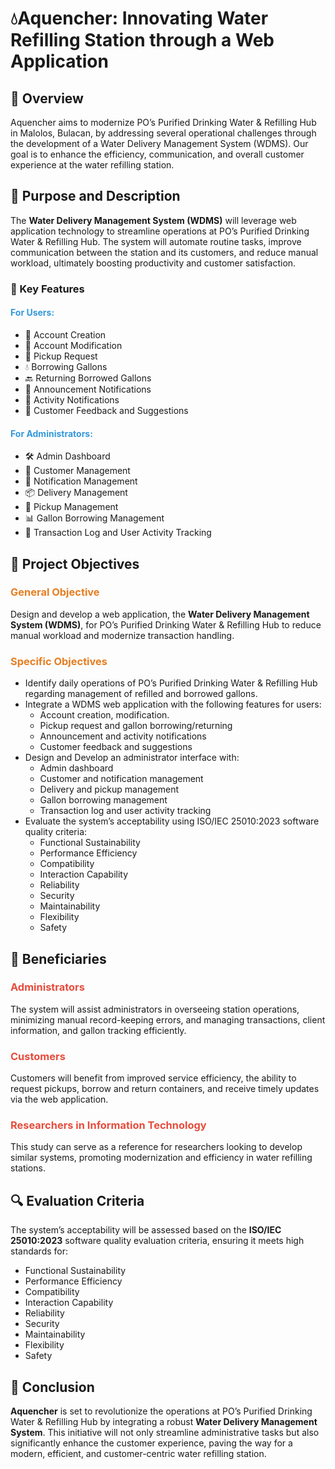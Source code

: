 <!DOCTYPE html>
<html lang="en">
<head>
    <meta charset="UTF-8">
</head>
<body>

<h1>💧Aquencher: Innovating Water Refilling Station through a Web Application</h1>

<h2>📖 Overview</h2>
<p>Aquencher aims to modernize PO’s Purified Drinking Water & Refilling Hub in Malolos, Bulacan, by addressing several operational challenges through the development of a Water Delivery Management System (WDMS). Our goal is to enhance the efficiency, communication, and overall customer experience at the water refilling station.</p>

<h2>🎯 Purpose and Description</h2>
<p>The <strong>Water Delivery Management System (WDMS)</strong> will leverage web application technology to streamline operations at PO’s Purified Drinking Water & Refilling Hub. The system will automate routine tasks, improve communication between the station and its customers, and reduce manual workload, ultimately boosting productivity and customer satisfaction.</p>

<h3>🔑 Key Features</h3>

<h4 style="color: #3498db;">For Users:</h4>
<ul>
    <li>📝 Account Creation</li>
    <li>🔄 Account Modification</li>
    <li>🚚 Pickup Request</li>
    <li>💧 Borrowing Gallons</li>
    <li>🔙 Returning Borrowed Gallons</li>
    <li>📢 Announcement Notifications</li>
    <li>🔔 Activity Notifications</li>
    <li>💬 Customer Feedback and Suggestions</li>
</ul>

<h4 style="color: #3498db;">For Administrators:</h4>
<ul>
    <li>🛠️ Admin Dashboard</li>
    <li>👥 Customer Management</li>
    <li>📧 Notification Management</li>
    <li>📦 Delivery Management</li>
    <li>🚛 Pickup Management</li>
    <li>📊 Gallon Borrowing Management</li>
    <li>📜 Transaction Log and User Activity Tracking</li>
</ul>

<h2>🎯 Project Objectives</h2>

<h3 style="color: #e67e22;">General Objective</h3>
<p>Design and develop a web application, the <strong>Water Delivery Management System (WDMS)</strong>, for PO’s Purified Drinking Water & Refilling Hub to reduce manual workload and modernize transaction handling.</p>

<h3 style="color: #e67e22;">Specific Objectives</h3>
<ul>
    <li>Identify daily operations of PO’s Purified Drinking Water & Refilling Hub regarding management of refilled and borrowed gallons.</li>
    <li>Integrate a WDMS web application with the following features for users:
        <ul>
            <li>Account creation, modification.</li>
            <li>Pickup request and gallon borrowing/returning</li>
            <li>Announcement and activity notifications</li>
            <li>Customer feedback and suggestions</li>
        </ul>
    </li>
    <li>Design and Develop an administrator interface with:
        <ul>
            <li>Admin dashboard</li>
            <li>Customer and notification management</li>
            <li>Delivery and pickup management</li>
            <li>Gallon borrowing management</li>
            <li>Transaction log and user activity tracking</li>
        </ul>
    </li>
    <li>Evaluate the system’s acceptability using ISO/IEC 25010:2023 software quality criteria:
        <ul>
            <li>Functional Sustainability</li>
            <li>Performance Efficiency</li>
            <li>Compatibility</li>
            <li>Interaction Capability</li>
            <li>Reliability</li>
            <li>Security</li>
            <li>Maintainability</li>
            <li>Flexibility</li>
            <li>Safety</li>
        </ul>
    </li>
</ul>

<h2>👥 Beneficiaries</h2>

<h3 style="color: #e74c3c;">Administrators</h3>
<p>The system will assist administrators in overseeing station operations, minimizing manual record-keeping errors, and managing transactions, client information, and gallon tracking efficiently.</p>

<h3 style="color: #e74c3c;">Customers</h3>
<p>Customers will benefit from improved service efficiency, the ability to request pickups, borrow and return containers, and receive timely updates via the web application.</p>

<h3 style="color: #e74c3c;">Researchers in Information Technology</h3>
<p>This study can serve as a reference for researchers looking to develop similar systems, promoting modernization and efficiency in water refilling stations.</p>

<h2>🔍 Evaluation Criteria</h2>
<p>The system’s acceptability will be assessed based on the <strong>ISO/IEC 25010:2023</strong> software quality evaluation criteria, ensuring it meets high standards for:</p>
<ul>
    <li>Functional Sustainability</li>
    <li>Performance Efficiency</li>
    <li>Compatibility</li>
    <li>Interaction Capability</li>
    <li>Reliability</li>
    <li>Security</li>
    <li>Maintainability</li>
    <li>Flexibility</li>
    <li>Safety</li>
</ul>

<h2>🚀 Conclusion</h2>
<p><strong>Aquencher</strong> is set to revolutionize the operations at PO’s Purified Drinking Water & Refilling Hub by integrating a robust <strong>Water Delivery Management System</strong>. This initiative will not only streamline administrative tasks but also significantly enhance the customer experience, paving the way for a modern, efficient, and customer-centric water refilling station.</p>

</body>
</html>